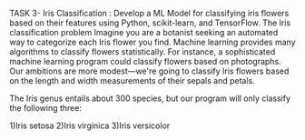 
TASK 3-
Iris Classification :
Develop a ML Model for classifying iris
flowers based on their features using
Python, scikit-learn, and TensorFlow.
The Iris classification problem
Imagine you are a botanist seeking an automated way to categorize each Iris flower you find. Machine learning provides many algorithms to classify flowers statistically. For instance, a sophisticated machine learning program could classify flowers based on photographs. Our ambitions are more modest—we're going to classify Iris flowers based on the length and width measurements of their sepals and petals.

The Iris genus entails about 300 species, but our program will only classify the following three:

1)Iris setosa
2)Iris virginica
3)Iris versicolor
